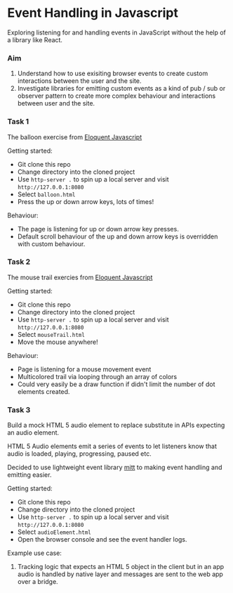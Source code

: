 # Event Handling in Javascript

Exploring listening for and handling events in JavaScript without the help of a library like React.

### Aim

1. Understand how to use exisiting browser events to create custom interactions between the user and the site.
2. Investigate libraries for emitting custom events as a kind of pub / sub or observer pattern to create more complex behaviour and interactions between user and the site.

### Task 1

The balloon exercise from [Eloquent Javascript](https://eloquentjavascript.net/15_event.html#i_ZPJB9UFdQA)

Getting started:

-   Git clone this repo
-   Change directory into the cloned project
-   Use `http-server .` to spin up a local server and visit `http://127.0.0.1:8080`
-   Select `balloon.html`
-   Press the up or down arrow keys, lots of times!

Behaviour:

-   The page is listening for up or down arrow key presses.
-   Default scroll behaviour of the up and down arrow keys is overridden with custom behaviour.

### Task 2

The mouse trail exercies from [Eloquent Javascript](https://eloquentjavascript.net/15_event.html#i_NOgRH0Y9st)

Getting started:

-   Git clone this repo
-   Change directory into the cloned project
-   Use `http-server .` to spin up a local server and visit `http://127.0.0.1:8080`
-   Select `mouseTrail.html`
-   Move the mouse anywhere!

Behaviour:

-   Page is listening for a mouse movement event
-   Multicolored trail via looping through an array of colors
-   Could very easily be a draw function if didn't limit the number of dot elements created.

### Task 3

Build a mock HTML 5 audio element to replace substitute in APIs expecting an audio element.

HTML 5 Audio elements emit a series of events to let listeners know that audio is loaded, playing, progressing, paused etc.

Decided to use lightweight event library [mitt](https://github.com/developit/mitt) to making event handling and emitting easier.

Getting started:

-   Git clone this repo
-   Change directory into the cloned project
-   Use `http-server .` to spin up a local server and visit `http://127.0.0.1:8080`
-   Select `audioElement.html`
-   Open the browser console and see the event handler logs.

Example use case:

1. Tracking logic that expects an HTML 5 object in the client but in an app audio is handled by native layer and messages are sent to the web app over a bridge.
